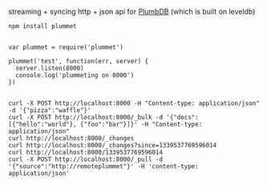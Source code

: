 streaming + syncing http + json api for [PlumbDB](https://github.com/maxogden/plumbdb) (which is built on leveldb)

    npm install plummet


    var plummet = require('plummet')
    
    plummet('test', function(err, server) {
      server.listen(8000)
      console.log('plummeting on 8000')
    })


    curl -X POST http://localhost:8000 -H "Content-type: application/json" -d '{"pizza":"waffle"}'
    curl -X POST http://localhost:8000/_bulk -d '{"docs":[{"hello":"world"}, {"foo":"bar"}]}' -H "Content-type: application/json"
    curl http://localhost:8000/_changes
    curl http://localhost:8000/_changes?since=1339537769596014
    curl http://localhost:8000/1339537769596014
    curl -X POST http://localhost:8000/_pull -d '{"source":"http://remoteplummet"}' -H 'content-type: application/json'
    
